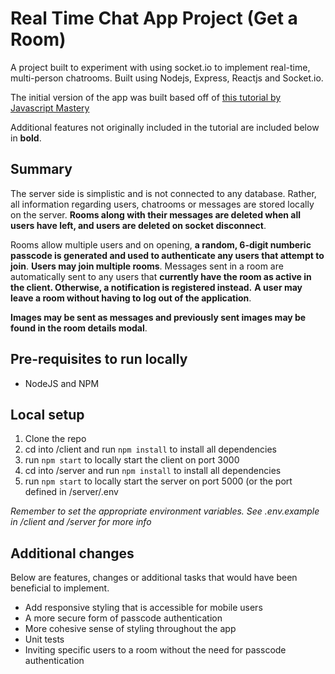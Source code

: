 # Real Time Chat App Project (Get a Room)

A project built to experiment with using socket.io to implement real-time, multi-person chatrooms. Built using Nodejs, Express, Reactjs and Socket.io. 

The initial version of the app was built based off of [this tutorial by Javascript Mastery](https://youtu.be/ZwFA3YMfkoc)

Additional features not originally included in the tutorial are included below in **bold**.

## Summary

The server side is simplistic and is not connected to any database. Rather, all information regarding users, chatrooms or messages are stored locally on the server. **Rooms along with their messages are deleted when all users have left, and users are deleted on socket disconnect**.

Rooms allow multiple users and on opening, **a random, 6-digit numberic passcode is generated and used to authenticate any users that attempt to join**. **Users may join multiple rooms**. Messages sent in a room are automatically sent to any users that **currently have the room as active in the client. Otherwise, a notification is registered instead.** **A user may leave a room without having to log out of the application**.

**Images may be sent as messages and previously sent images may be found in the room details modal**.

## Pre-requisites to run locally

- NodeJS and NPM

## Local setup

1. Clone the repo
2. cd into /client and run ```npm install``` to install all dependencies
3. run ```npm start``` to locally start the client on port 3000
4. cd into /server and run ```npm install``` to install all dependencies
5. run ```npm start``` to locally start the server on port 5000 (or the port defined in /server/.env

_Remember to set the appropriate environment variables. See .env.example in /client and /server for more info_

## Additional changes

Below are features, changes or additional tasks that would have been beneficial to implement.

- Add responsive styling that is accessible for mobile users
- A more secure form of passcode authentication
- More cohesive sense of styling throughout the app
- Unit tests
- Inviting specific users to a room without the need for passcode authentication
